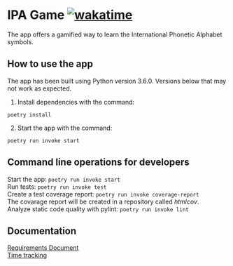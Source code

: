 # IPA Game [![wakatime](https://wakatime.com/badge/github/iosonja/ot-harjoitustyo.svg)](https://wakatime.com/badge/github/iosonja/ot-harjoitustyo)<br>
The app offers a gamified way to learn the International Phonetic Alphabet symbols.

## How to use the app
The app has been built using Python version 3.6.0. Versions below that may not work as expected.

1. Install dependencies with the command:
```
poetry install
```
2. Start the app with the command:
```
poetry run invoke start
```

## Command line operations for developers
Start the app: `poetry run invoke start`<br>
Run tests: `poetry run invoke test`<br>
Create a test coverage report: `poetry run invoke coverage-report`<br>
The covarage report will be created in a repository called _htmlcov_.<br>
Analyze static code quality with pylint: `poetry run invoke lint`

## Documentation

[Requirements Document](https://github.com/iosonja/ot-harjoitustyo/blob/main/doc/requirements-document.md)<br>
[Time tracking](https://github.com/iosonja/ot-harjoitustyo/tree/main/doc)<br>

